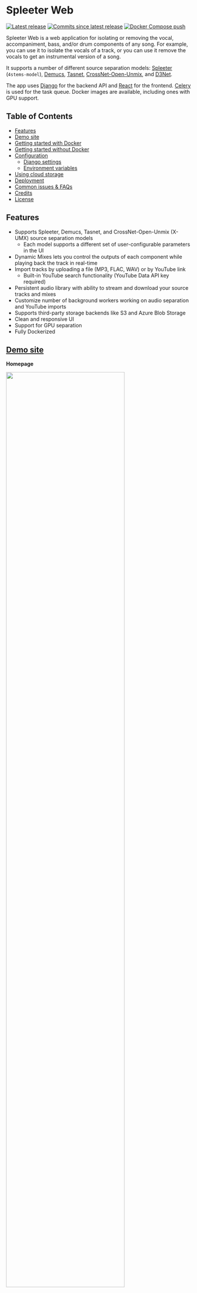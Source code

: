 # Spleeter Web
[![Latest release](https://img.shields.io/github/v/release/JeffreyCA/spleeter-web?label=latest%20release)](https://github.com/JeffreyCA/spleeter-web/releases) [![Commits since latest release](https://img.shields.io/github/commits-since/JeffreyCA/spleeter-web/latest/master?color=yellow)](https://github.com/JeffreyCA/spleeter-web/commits/master) [![Docker Compose push](https://github.com/JeffreyCA/spleeter-web/workflows/Docker%20Compose%20push/badge.svg)](https://github.com/JeffreyCA/spleeter-web/actions?query=workflow%3A%22Docker+Compose+push%22)

Spleeter Web is a web application for isolating or removing the vocal, accompaniment, bass, and/or drum components of any song. For example, you can use it to isolate the vocals of a track, or you can use it remove the vocals to get an instrumental version of a song.

It supports a number of different source separation models: [Spleeter](https://github.com/deezer/spleeter) (`4stems-model`), [Demucs](https://github.com/facebookresearch/demucs), [Tasnet](https://github.com/facebookresearch/demucs), [CrossNet-Open-Unmix](https://github.com/sony/ai-research-code/tree/master/x-umx), and [D3Net](https://github.com/sony/ai-research-code/tree/master/d3net).

The app uses [Django](https://www.djangoproject.com/) for the backend API and [React](https://reactjs.org/) for the frontend. [Celery](https://docs.celeryproject.org/en/stable/getting-started/introduction.html) is used for the task queue. Docker images are available, including ones with GPU support.

## Table of Contents

- [Features](#features)
- [Demo site](#demo-site)
- [Getting started with Docker](#getting-started-with-docker)
- [Getting started without Docker](#getting-started-without-docker)
- [Configuration](#configuration)
    - [Django settings](#django-settings)
    - [Environment variables](#environment-variables)
- [Using cloud storage](#using-cloud-storage-azure-storage-aws-s3-etc)
- [Deployment](#deployment)
- [Common issues & FAQs](#common-issues--faqs)
- [Credits](#credits)
- [License](#license)

## Features
- Supports Spleeter, Demucs, Tasnet, and CrossNet-Open-Unmix (X-UMX) source separation models
    - Each model supports a different set of user-configurable parameters in the UI
- Dynamic Mixes lets you control the outputs of each component while playing back the track in real-time
- Import tracks by uploading a file (MP3, FLAC, WAV) or by YouTube link
    - Built-in YouTube search functionality (YouTube Data API key required)
- Persistent audio library with ability to stream and download your source tracks and mixes
- Customize number of background workers working on audio separation and YouTube imports
- Supports third-party storage backends like S3 and Azure Blob Storage
- Clean and responsive UI
- Support for GPU separation
- Fully Dockerized

## [Demo site](https://jeffreyca.github.io/spleeter-web/)

**Homepage**

<img src="./screenshots/main.png" width="80%">

**Upload modal**

<img src="./screenshots/upload.png" width="45%">

**Mixer**

<img src="./screenshots/mixer.png" width="80%">

## Getting started with Docker
### Requirements
* 4 GB+ of memory (source separation is memory-intensive)
* [Docker](https://www.docker.com/) and [Docker Compose](https://docs.docker.com/compose/install/)

### Instructions
1. Clone repo:
    ```sh
    $ git clone https://github.com/JeffreyCA/spleeter-web.git
    $ cd spleeter-web
    ```
2. (Optional) Set the YouTube Data API key (for YouTube search functionality):

    You can skip this step, but you would not be able to import songs by searching with a query. You would still be able to import songs via YouTube links though.

    Create an `.env` file at the project root with the following contents:
    ```
    YOUTUBE_API_KEY=<YouTube Data API key>
    ```
3. (Optional) Setup for GPU support:
    Source separation can be accelerated with a GPU (however only NVIDIA GPUs are supported).

    1. Install NVIDIA drivers for your GPU.

    2. [Install the NVIDIA Container Toolkit.](https://docs.nvidia.com/datacenter/cloud-native/container-toolkit/install-guide.html#docker) If on Windows, refer to [this](https://docs.nvidia.com/cuda/wsl-user-guide/index.html).

    3. Verify Docker works with your GPU by running `sudo docker run --rm --gpus all nvidia/cuda:11.0-base nvidia-smi`

4. Download and run prebuilt Docker images:
    ```sh
    # CPU separation
    spleeter-web$ docker-compose -f docker-compose.yml -f docker-compose.prod.yml -f docker-compose.prod.selfhost.yml up
    # GPU separation
    spleeter-web$ docker-compose -f docker-compose.gpu.yml -f docker-compose.prod.yml -f docker-compose.prod.selfhost.yml up
    ```

    Alternatively, you can build the Docker images from source:
    ```sh
    # CPU separation
    spleeter-web$ docker-compose -f docker-compose.yml -f docker-compose.build.yml -f docker-compose.prod.yml -f docker-compose.prod.selfhost.yml up --build
    # GPU separation
    spleeter-web$ docker-compose -f docker-compose.gpu.yml -f docker-compose.build.gpu.yml -f docker-compose.prod.yml -f docker-compose.prod.selfhost.yml up --build
    ```

5. Launch **Spleeter Web**

    Navigate to [http://127.0.0.1:80](http://127.0.0.1:80) in your browser. Uploaded tracks and generated mixes will appear in `media/uploads` and `media/separate` respectively on your host machine.

## Getting started without Docker
**If you are on Windows, it's recommended to follow the Docker instructions above. Celery is not well-supported on Windows.**

### Requirements
* 4 GB+ of memory (source separation is memory-intensive)
* Python 3.6+ ([link](https://www.python.org/downloads/))
* Node.js 12+ ([link](https://nodejs.org/en/download/))
* Redis ([link](https://redis.io/))
* ffmpeg and ffprobe ([link](https://www.ffmpeg.org/download.html))
    * On macOS, you can install it using Homebrew or MacPorts
    * On Windows, you can follow [this guide](http://blog.gregzaal.com/how-to-install-ffmpeg-on-windows/)

### Instructions
1. Set environment variables

    **Make sure these variables are set in every terminal session prior to running the commands below.**

    ```sh
    # Unix/macOS:
    (env) spleeter-web$ export YOUTUBE_API_KEY=<api key>
    # Windows:
    (env) spleeter-web$ set YOUTUBE_API_KEY=<api key>
    ```
2. Create Python virtual environment
    ```sh
    spleeter-web$ python -m venv env
    # Unix/macOS:
    spleeter-web$ source env/bin/activate
    # Windows:
    spleeter-web$ .\env\Scripts\activate
    ```
3. Install Python dependencies
    ```sh
    (env) spleeter-web$ pip install -r requirements.txt
    ```
4. Install Node dependencies
    ```sh
    spleeter-web$ cd frontend
    spleeter-web/frontend$ npm install
    ```
5. Ensure Redis server is running on `localhost:6379` (needed for Celery)

    You can run it on a different host or port, but make sure to update `CELERY_BROKER_URL` and `CELERY_RESULT_BACKEND` in `settings.py`. It must be follow the format: `redis://host:port/db`.

6. Apply migrations
    ```sh
    (env) spleeter-web$ python manage.py migrate
    ````
7. Build frontend
    ```sh
    spleeter-web$ npm run build --prefix frontend
    ```
8. Start backend in separate terminal
    ```sh
    (env) spleeter-web$ python manage.py collectstatic && python manage.py runserver 0.0.0.0:8000
    ````

9. Start Celery workers in separate terminal

    **Unix/macOS:**
    ```sh
    # Start fast worker
    (env) spleeter-web$ celery -A api worker -l INFO -Q fast_queue -c 3

    # Start slow worker
    (env) spleeter-web$ celery -A api worker -l INFO -Q slow_queue -c 1
    ```

    This launches two Celery workers: one processes fast tasks like YouTube imports and the other processes slow tasks like source separation. The one working on fast tasks can work on 3 tasks concurrently, while the one working on slow tasks only handles a single task at a time (since it's memory-intensive). Feel free to adjust these values to your fitting.

    **Windows:**

    You'll first need to install `gevent`. Note however that you will not be able to abort in-progress tasks if using Celery on Windows.

    ```sh
    (env) spleeter-web$ pip install gevent
    ```

    ```sh
    # Start fast worker
    (env) spleeter-web$ celery -A api worker -l INFO -Q fast_queue -c 3 --pool=gevent

    # Start slow worker
    (env) spleeter-web$ celery -A api worker -l INFO -Q slow_queue -c 1 --pool=gevent
    ```

10. Launch **Spleeter Web**

    Navigate to [http://127.0.0.1:8000](http://127.0.0.1:8000) in your browser. Uploaded and mixed tracks will appear in `media/uploads` and `media/separate` respectively.

## Configuration

### Django settings

| Settings file | Description |
|---|---|
| `django_react/settings.py` | The base Django settings used when launched in non-Docker context. |
| `django_react/settings_dev.py` | Contains the **override** settings used when run in development mode (i.e. `DJANGO_DEVELOPMENT` is set). |
| `django_react/settings_docker.py` | The base Django settings used when launched using Docker. |
| `django_react/settings_docker_dev.py` | Contains the **override** settings used when run in development mode using Docker (i.e. `docker-compose.dev.yml`). |

### Environment variables
Here is a list of all the environment variables you can use to further customize Spleeter Web:

| Name | Description |
|---|---|
| `CPU_SEPARATION` | No need to set this if using Docker. Otherwise, set to `1` if you want CPU separation and `0` if you want GPU separation. |
| `DJANGO_DEVELOPMENT` | Set to `true` if you want to run development build, which uses `settings_dev.py`/`settings_docker_dev.py` and runs Webpack in dev mode. |
| `APP_HOST` | Domain name or public IP of server. This is only used for production builds (i.e. when `DJANGO_DEVELOPMENT` is not set) |
| `API_HOST` | Hostname of API server (for nginx) |
| `DEFAULT_FILE_STORAGE` | Whether to use local filesystem or cloud-based storage for storing uploads and separated files. `FILE` or `AWS` or `AZURE`. |
| `AWS_ACCESS_KEY_ID` | AWS access key. Used when `DEFAULT_FILE_STORAGE` is set to `AWS`. |
| `AWS_SECRET_ACCESS_KEY` | AWS secret access key. Used when `DEFAULT_FILE_STORAGE` is set to `AWS`. |
| `AWS_STORAGE_BUCKET_NAME` | AWS S3 storage bucket name. Used when `DEFAULT_FILE_STORAGE` is set to `AWS`. |
| `AWS_S3_CUSTOM_DOMAIN` | Custom domain, such as for a CDN. Used when `DEFAULT_FILE_STORAGE` is set to `AWS`. |
| `AZURE_ACCOUNT_KEY` | Azure Blob account key. Used when `DEFAULT_FILE_STORAGE` is set to `AZURE`. |
| `AZURE_ACCOUNT_NAME` | Azure Blob account name. Used when `DEFAULT_FILE_STORAGE` is set to `AZURE`. |
| `AZURE_CONTAINER` | Azure Blob container name. Used when `DEFAULT_FILE_STORAGE` is set to `AZURE`. |
| `AZURE_CUSTOM_DOMAIN` | Custom domain, such as for a CDN. Used when `DEFAULT_FILE_STORAGE` is set to `AZURE`. |
| `CELERY_BROKER_URL` | Broker URL for Celery (e.g. `redis://localhost:6379/0`). |
| `CELERY_RESULT_BACKEND` | Result backend for Celery (e.g. `redis://localhost:6379/0`). |
| `CELERY_FAST_QUEUE_CONCURRENCY` | Number of concurrent YouTube import tasks Celery can process. Docker only. |
| `CELERY_SLOW_QUEUE_CONCURRENCY` | Number of concurrent source separation tasks Celery can process. Docker only. |
| `DEV_WEBSERVER_PORT` | Port that development webserver is mapped to on **host** machine. Docker only. |
| `NGINX_PORT` | Port that Nginx is mapped to on **host** machine. Docker only. |
| `YOUTUBE_API_KEY` | YouTube Data API key. |

## Using cloud storage (Azure Storage, AWS S3, etc.)

By default, **Spleeter Web** uses the local filesystem to store uploaded files and mixes. It uses [django-storages](https://django-storages.readthedocs.io/en/latest/), so you can also configure it to use other storage backends like Azure Storage or AWS S3.

You can set the environment variable `DEFAULT_FILE_STORAGE` (`.env` if using Docker) to either `FILE` (for local storage), `AWS` (S3 storage), or `AZURE` (Azure Storage).

Then, depending on which backend you're using, set these additional variables:

**AWS S3:**
- `AWS_ACCESS_KEY_ID`
- `AWS_SECRET_ACCESS_KEY`
- `AWS_STORAGE_BUCKET_NAME`

**Azure Storage:**
- `AZURE_ACCOUNT_KEY`
- `AZURE_ACCOUNT_NAME`
- `AZURE_CONTAINER`

### CORS

To play back a dynamic mix, you may need to configure your storage service's CORS settings to allow the `Access-Control-Allow-Origin` header.

## Deployment
**Spleeter Web** can be deployed on a VPS or a cloud server such as Azure VMs, AWS EC2, DigitalOcean, etc. Deploying to cloud container services like ECS is not yet supported out of the box.

1. Clone this git repo
    ```sh
    $ git clone https://github.com/JeffreyCA/spleeter-web.git
    $ cd spleeter-web
    ```

2. (Optional) If self-hosting, update `docker-compose.prod.selfhost.yml` and replace `./media` with the path where media files should be stored on the server.

3. In `spleeter-web`, create an `.env` file with the production environment variables

    `.env` file:
    ```
    APP_HOST=<domain name or public IP of server>
    DEFAULT_FILE_STORAGE=<FILE or AWS or AZURE>       # Optional (default = FILE)
    AWS_ACCESS_KEY_ID=<access key id>                 # Optional
    AWS_SECRET_ACCESS_KEY=<secret key>                # Optional
    AWS_STORAGE_BUCKET_NAME=<bucket name>             # Optional
    AWS_S3_CUSTOM_DOMAIN=<custom domain>              # Optional
    AZURE_ACCOUNT_KEY=<account key>                   # Optional
    AZURE_ACCOUNT_NAME=<account name>                 # Optional
    AZURE_CONTAINER=<container name>                  # Optional
    AZURE_CUSTOM_DOMAIN=<custom domain>               # Optional
    CELERY_FAST_QUEUE_CONCURRENCY=<concurrency count> # Optional (default = 3)
    CELERY_SLOW_QUEUE_CONCURRENCY=<concurrency count> # Optional (default = 1)
    NGINX_PORT=<webserver port>                       # Optional (default = 80)
    YOUTUBE_API_KEY=<youtube api key>                 # Optional
    ```

    These values are referenced in `django_react/settings_docker.py` and `docker-compose.yml`, so you can also edit those files directly to set your production settings.

4. Build and start production containers

    **For GPU separation, replace `docker-compose.yml` and `docker-compose.build.yml` below for `docker-compose.gpu.yml` and `docker-compose.build.gpu.yml` respectively.**

    If you are self-hosting media files:
    ```sh
    # Use prebuilt images
    spleeter-web$ sudo docker-compose -f docker-compose.yml -f docker-compose.prod.yml -f docker-compose.prod.selfhost.yml up -d
    # Or build from source
    spleeter-web$ sudo docker-compose -f docker-compose.yml -f docker-compose.build.yml -f docker-compose.prod.yml -f docker-compose.prod.selfhost.yml up --build -d
    ```

    Otherwise if using a storage provider:
    ```sh
    # Use prebuilt images
    spleeter-web$ sudo docker-compose -f docker-compose.yml -f docker-compose.prod.yml up -d
    # Or build from source
    spleeter-web$ sudo docker-compose -f docker-compose.yml -f docker-compose.build.yml -f docker-compose.prod.yml up --build -d
    ```

4. Access **Spleeter Web** at whatever you set `APP_HOST` to. Note that it will be running on port 80, not 8000.

## [Common issues & FAQs](https://github.com/JeffreyCA/spleeter-web/wiki/Common-issues-&-FAQs)

## Credits
Special thanks to:

* [tone.js](https://github.com/Tonejs/Tone.js/)
* [youtube-dl](https://github.com/ytdl-org/youtube-dl)
* [react-dropzone-uploader](https://github.com/fortana-co/react-dropzone-uploader)
* [react-music-player](https://github.com/lijinke666/react-music-player)

And to all the researchers and devs behind the supported source separation models:

* [Spleeter](https://github.com/deezer/spleeter)
* [Demucs/Tasnet](https://github.com/facebookresearch/demucs)
* [CrossNet-Open-Unmix](https://github.com/sony/ai-research-code/tree/master/x-umx)
* [D3Net](https://github.com/sony/ai-research-code/tree/master/d3net)

Turntable icon made from [Icon Fonts](https://www.onlinewebfonts.com/icon/497039) is licensed by CC BY 3.0.

## License
[MIT](./LICENSE)
